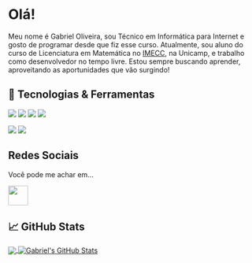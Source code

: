<!-- More info, tips and tricks for making GitHub Profile README can be found in my article at https://towardsdatascience.com/build-a-stunning-readme-for-your-github-profile-9b80434fe5d7 -->

<!-- [![Header](https://raw.githubusercontent.com/MartinHeinz/MartinHeinz/master/readme_header.png "Header")](https://martinheinz.dev/) -->

# Olá!

Meu nome é Gabriel Oliveira, sou Técnico em Informática para Internet e gosto de programar desde que fiz esse curso.
Atualmente, sou aluno do curso de Licenciatura em Matemática no <a href="https://www.ime.unicamp.br/" target="_blank">IMECC</a>, na Unicamp, e trabalho como desenvolvedor no tempo livre.
Estou sempre buscando aprender, aproveitando as aportunidades que vão surgindo!

## 🔧 Tecnologias & Ferramentas
![](https://img.shields.io/badge/Code-HTML-informational?style=flat&logo=HTML&logoColor=white&color=FF4500)
![](https://img.shields.io/badge/Code-CSS-informational?style=flat&logo=CSS&logoColor=white&color=2bbc8a)
![](https://img.shields.io/badge/Code-JavaScript-informational?style=flat&logo=javascript&logoColor=white&color=FFD700)
![](https://img.shields.io/badge/Code-PHP-informational?style=flat&logo=php&logoColor=white&color=4682B4)

![](https://img.shields.io/badge/Laravel-PHP-informational?style=flat&logo=laravel&logoColor=FF4500&color=4682B4)
![](https://img.shields.io/badge/React-JavaScript-informational?style=flat&logo=REACT&logoColor=white&color=FFD700)

## Redes Sociais

Você pode me achar em...

<a href="https://www.linkedin.com/in/gabrielcmo/">
 <img align="center" src="https://www.iconsdb.com/icons/preview/white/linkedin-3-xxl.png" height='40' />
</a>

## &#x1f4c8; GitHub Stats

<a href="https://github.com/gabrielcmo/gabrielcmo">
  <img align="center" src="https://github-readme-stats.vercel.app/api/top-langs/?username=gabrielcmo&hide=java,tex&title_color=ffffff&text_color=c9cacc&icon_color=2bbc8a&bg_color=1d1f21&langs_count=3" />
</a>
<a href="https://github.com/gabrielcmo/gabrielcmo">
  <img align="center" src="https://github-readme-stats.vercel.app/api?username=gabrielcmo&show_icons=true&line_height=27&count_private=true&include_all_commits=true&title_color=ffffff&text_color=c9cacc&icon_color=2bbc8a&bg_color=1d1f21" alt="Gabriel's GitHub Stats" />
</a>

<!-- links to social media icons -->

<!-- icons with padding -->

[2.1]: http://i.imgur.com/0o48UoR.png (github icon with padding)

<!-- icons without padding -->

[2.2]: http://i.imgur.com/9I6NRUm.png (github icon without padding)
[3.2]: https://raw.githubusercontent.com/MartinHeinz/MartinHeinz/master/linkedin-3-16.png (LinkedIn icon without padding)


<!-- links to your social media accounts -->

[2]: https://github.com/gabrielcmo
[3]: https://www.linkedin.com/in/gabrielcmo/


<!-- Resources -->
<!-- Icons: https://simpleicons.org/ -->
<!-- GitHub Stats: https://github.com/anuraghazra/github-readme-stats -->
<!-- Emojis: https://emojipedia.org/emoji/ -->
<!-- HTML Emojis: https://www.fileformat.info/index.htm -->
<!-- Shields: https://shields.io/ -->
<!-- Awesome GitHub Profile README: https://github.com/abhisheknaiidu/awesome-github-profile-readme -->
